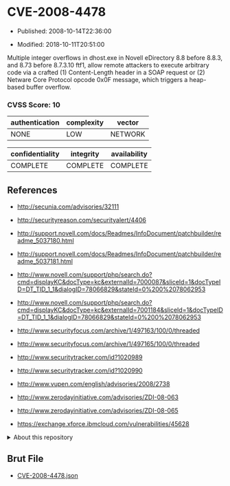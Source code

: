 # CVE-2008-4478

- Published: 2008-10-14T22:36:00

- Modified: 2018-10-11T20:51:00

Multiple integer overflows in dhost.exe in Novell eDirectory 8.8 before 8.8.3, and 8.73 before 8.7.3.10 ftf1, allow remote attackers to execute arbitrary code via a crafted (1) Content-Length header in a SOAP request or (2) Netware Core Protocol opcode 0x0F message, which triggers a heap-based buffer overflow.

### CVSS Score: **10**

| authentication | complexity | vector |
| --- | --- | --- |
| NONE | LOW | NETWORK |

| confidentiality | integrity | availability |
| --- | --- | --- |
| COMPLETE | COMPLETE | COMPLETE |

## References

* http://secunia.com/advisories/32111

* http://securityreason.com/securityalert/4406

* http://support.novell.com/docs/Readmes/InfoDocument/patchbuilder/readme_5037180.html

* http://support.novell.com/docs/Readmes/InfoDocument/patchbuilder/readme_5037181.html

* http://www.novell.com/support/php/search.do?cmd=displayKC&docType=kc&externalId=7000087&sliceId=1&docTypeID=DT_TID_1_1&dialogID=78066829&stateId=0%200%2078062953

* http://www.novell.com/support/php/search.do?cmd=displayKC&docType=kc&externalId=7001184&sliceId=1&docTypeID=DT_TID_1_1&dialogID=78066829&stateId=0%200%2078062953

* http://www.securityfocus.com/archive/1/497163/100/0/threaded

* http://www.securityfocus.com/archive/1/497165/100/0/threaded

* http://www.securitytracker.com/id?1020989

* http://www.securitytracker.com/id?1020990

* http://www.vupen.com/english/advisories/2008/2738

* http://www.zerodayinitiative.com/advisories/ZDI-08-063

* http://www.zerodayinitiative.com/advisories/ZDI-08-065

* https://exchange.xforce.ibmcloud.com/vulnerabilities/45628

<details>
<summary>About this repository</summary> 

  This repository is part of the project [Live Hack CVE](https://github.com/Live-Hack-CVE). Main website can be found [www.live-hack.org](https://www.live-hack.org) 
  
  Made by [Sn0wAlice](https://github.com/Sn0wAlice) for the people that care about security and need to have a feed of the latest CVEs. Hope you enjoy it, don't forget to star the repo and follow me on [Twitter](https://twitter.com/Sn0wAlice) and [Github](https://github.com/Sn0wAlice). And that is my [personnal website](https://www.alice-snow.me/)

  - [Home Page](https://github.com/Live-Hack-CVE)
  - [Framework](https://github.com/Live-Hack-CVE/cve-framework)
  - [CVE database](https://github.com/Live-Hack-CVE/full_database)
  - [Changelog](https://github.com/Live-Hack-CVE/Changelog)
</details>

## Brut File

* [CVE-2008-4478.json](https://raw.githubusercontent.com/Live-Hack-CVE/full_database/main/cves/2008/CVE-2008-4478.json)

